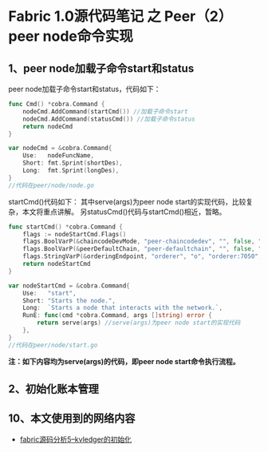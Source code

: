 # Fabric 1.0源代码笔记 之 Peer（2）peer node命令实现

## 1、peer node加载子命令start和status

peer node加载子命令start和status，代码如下：

```go
func Cmd() *cobra.Command {
	nodeCmd.AddCommand(startCmd()) //加载子命令start
	nodeCmd.AddCommand(statusCmd()) //加载子命令status
	return nodeCmd
}

var nodeCmd = &cobra.Command{
	Use:   nodeFuncName,
	Short: fmt.Sprint(shortDes),
	Long:  fmt.Sprint(longDes),
}
//代码在peer/node/node.go
```

startCmd()代码如下：
其中serve(args)为peer node start的实现代码，比较复杂，本文将重点讲解。
另statusCmd()代码与startCmd()相近，暂略。

```go
func startCmd() *cobra.Command {
	flags := nodeStartCmd.Flags()
	flags.BoolVarP(&chaincodeDevMode, "peer-chaincodedev", "", false, "Whether peer in chaincode development mode")
	flags.BoolVarP(&peerDefaultChain, "peer-defaultchain", "", false, "Whether to start peer with chain testchainid")
	flags.StringVarP(&orderingEndpoint, "orderer", "o", "orderer:7050", "Ordering service endpoint") //orderer
	return nodeStartCmd
}

var nodeStartCmd = &cobra.Command{
	Use:   "start",
	Short: "Starts the node.",
	Long:  `Starts a node that interacts with the network.`,
	RunE: func(cmd *cobra.Command, args []string) error {
		return serve(args) //serve(args)为peer node start的实现代码
	},
}
//代码在peer/node/start.go
```

**注：如下内容均为serve(args)的代码，即peer node start命令执行流程。**

## 2、初始化账本管理



## 10、本文使用到的网络内容

* [fabric源码分析5–kvledger的初始化](http://blog.csdn.net/idsuf698987/article/details/75388868)


